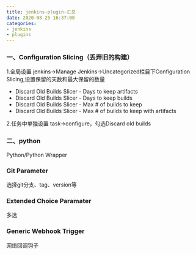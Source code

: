 ```yaml
---
title: jenkins-plugin-汇总
date: 2020-08-25 16:37:00
categories:
- jenkins
- plugins
---
```

### 一、Configuration Slicing（丢弃旧的构建）
1.全局设置
jenkins->Manage Jenkins->Uncategorized栏目下Configuration Slicing,设置保留的天数和最大保留的数量
* Discard Old Builds Slicer - Days to keep artifacts
* Discard Old Builds Slicer - Days to keep builds
* Discard Old Builds Slicer - Max # of builds to keep
* Discard Old Builds Slicer - Max # of builds to keep with artifacts

2.任务中单独设置
task->configure，勾选Discard old builds

### 二、python
Python/Python Wrapper

### Git Parameter
选择git分支、tag、version等
### Extended Choice Paramater
多选
### Generic Webhook Trigger
网络回调钩子


